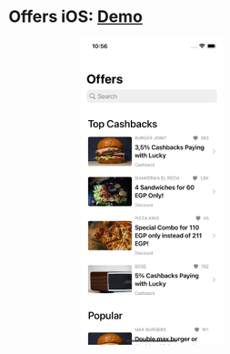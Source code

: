 # Offers iOS: [Demo](https://www.youtube.com/watch?v=KmZU22KgkjU)

<p align="center">
  <img width="250" height="541" src="/captures/screenshot.png">
</p>
